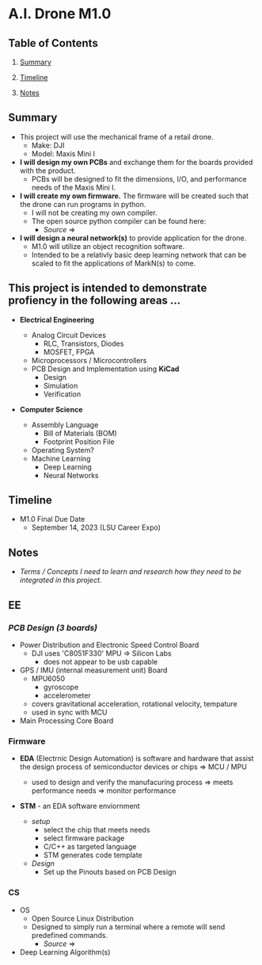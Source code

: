 # A.I. Drone M1.0

## **Table of Contents** 
1.  [Summary](https://github.com/ThomasHODonnell/A.I.DroneM1.0#Summary)

2.  [Timeline](https://github.com/ThomasHODonnell/A.I.DroneM1.0#Timeline)

3.  [Notes](https://github.com/ThomasHODonnell/A.I.DroneM1.0#Notes)


## **Summary** 
- This project will use the mechanical frame of a retail drone. 
  - Make: DJI
  - Model: Maxis Mini I 
- **I will design my own PCBs** and exchange them for the boards provided with the product. 
  - PCBs will be designed to fit the dimensions, I/O, and performance needs of the Maxis Mini I. 
- **I will create my own firmware.** The firmware will be created such that the drone can run programs in python. 
  - I will not be creating my own compiler. 
  - The open source python compiler can be found here: 
    - *Source* =>
- **I will design a neural network(s)** to provide application for the drone. 
  - M1.0 will utilize an object recognition software. 
  - Intended to be a relativly basic deep learning network that can be scaled to fit the applications of MarkN(s) to come. 

## This project is intended to demonstrate profiency in the following areas ...
  - **Electrical Engineering**
    - Analog Circuit Devices
      - RLC, Transistors, Diodes
      - MOSFET, FPGA
    - Microprocessors / Microcontrollers
    - PCB Design and Implementation using **KiCad** 
      - Design
      - Simulation
      - Verification

  - **Computer Science**
    - Assembly Language 
      - Bill of Materials (BOM)
      - Footprint Position File
    - Operating System?
    - Machine Learning 
      - Deep Learning
      - Neural Networks


##  **Timeline**
- M1.0 Final Due Date 
  - September 14, 2023 (LSU Career Expo)



## **Notes**
- *Terms / Concepts I need to learn and research how they need to be integrated in this project.*

## EE
### *PCB Design (3 boards)*
  - Power Distribution and Electronic Speed Control Board
    - DJI uses 'C8051F330' MPU => Silicon Labs 
      - does not appear to be usb capable 
  - GPS / IMU (internal measurement unit) Board 
    - MPU6050
      - gyroscope
      - accelerometer 
    - covers gravitational acceleration, rotational velocity, tempature
    - used in sync with MCU
  - Main Processing Core Board 


### Firmware
- **EDA** (Electrnic Design Automation) is software and hardware that assist the design process of semiconductor devices or chips => MCU / MPU 
  - used to design and verify the manufacuring process => meets performance needs => monitor performance
  

- **STM** - an EDA software enviornment
  - *setup*
    - select the chip that meets needs
    - select firmware package 
    - C/C++ as targeted language
    - STM generates code template
  - *Design* 
    - Set up the Pinouts based on PCB Design 

### CS
- OS
  - Open Source Linux Distribution
  - Designed to simply run a terminal where a remote will send predefined commands. 
    - *Source* => 
- Deep Learning Algorithm(s)
